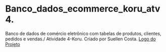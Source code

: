 # Banco_dados_ecommerce_koru_atv4.
Banco de dados de comércio eletrônico com tabelas de produtos, clientes, pedidos e vendas./ Atividade 4-Koru.
Criado por Suellen Costa.
[Logo do Projeto](TabelaCliente)
